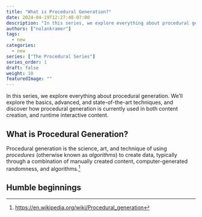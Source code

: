 ```yaml
---
title: "What is Procedural Generation?"
date: 2024-04-19T12:27:48-07:00
description: "In this series, we explore everything about procedural generation."
authors: ["nolankramer"]
tags:
  - new
categories:
  - new
series: ["The Procedural Series"]
series_order: 1
draft: false
weight: 10
featuredImage: ""
---
```

In this series, we explore everything about procedural generation. We’ll explore the basics, advanced, and state-of-the-art techniques, and discover how procedural generation is currently used in both content creation, and runtime interactive content.

## What is Procedural Generation?

Procedural generation is the science, art, and technique of using _procedures_ (otherwise known as _algorithms_) to create data, typically through a combination of manually created content, computer-generated randomness, and algorithms.[^1]


## Humble beginnings

[^1]: https://en.wikipedia.org/wiki/Procedural_generation
